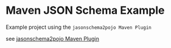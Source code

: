 # Maven JSON Schema Example

Example project using the `jasonschema2pojo Maven Plugin`

see [jasonschema2pojo Maven Plugin](https://joelittlejohn.github.io/jsonschema2pojo/site/0.5.1/generate-mojo.html)
